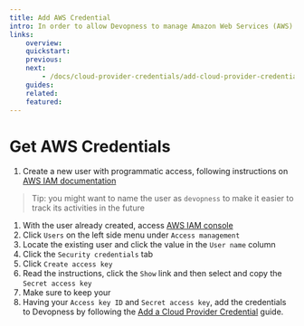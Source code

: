 ```yaml
---
title: Add AWS Credential
intro: In order to allow Devopness to manage Amazon Web Services (AWS) resources on your behalf, IAM user security credentials have to be provided.
links:
    overview:
    quickstart:
    previous:
    next:
        - /docs/cloud-provider-credentials/add-cloud-provider-credential
    guides:
    related:
    featured:
---
```


# Get AWS Credentials

1. Create a new user with programmatic access, following instructions on [AWS IAM documentation](https://docs.aws.amazon.com/IAM/latest/UserGuide/id_users_create.html#id_users_create_console)
> Tip: you might want to name the user as `devopness` to make it easier to track its activities in the future
1. With the user already created, access [AWS IAM console](https://console.aws.amazon.com/iam/)
1. Click `Users` on the left side menu under `Access management`
1. Locate the existing user and click the value in the `User name` column
1. Click the `Security credentials` tab
1. Click `Create access key`
1. Read the instructions, click the `Show` link and then select and copy the `Secret access key`
1. Make sure to keep your
1. Having your `Access key ID` and `Secret access key`, add the credentials to Devopness by following the [Add a Cloud Provider Credential](../add-cloud-provider-credential.md) guide.
